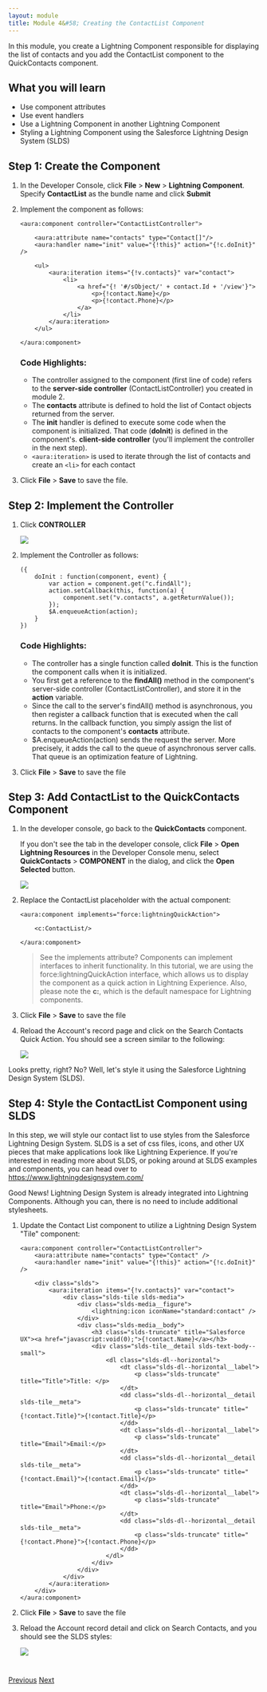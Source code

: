 ```yaml
---
layout: module
title: Module 4&#58; Creating the ContactList Component
---
```


In this module, you create a Lightning Component responsible for displaying the list of contacts and you add the ContactList component to the QuickContacts component.

## What you will learn
- Use component attributes
- Use event handlers
- Use a Lightning Component in another Lightning Component
- Styling a Lightning Component using the Salesforce Lightning Design System (SLDS)


## Step 1: Create the Component

1. In the Developer Console, click **File** > **New** > **Lightning Component**. Specify **ContactList** as the bundle name and click **Submit**

2. Implement the component as follows:

    ```
    <aura:component controller="ContactListController">

        <aura:attribute name="contacts" type="Contact[]"/>
        <aura:handler name="init" value="{!this}" action="{!c.doInit}" />

        <ul>
            <aura:iteration items="{!v.contacts}" var="contact">
                <li>
                    <a href="{! '#/sObject/' + contact.Id + '/view'}">
                        <p>{!contact.Name}</p>
                        <p>{!contact.Phone}</p>
                    </a>
                </li>
            </aura:iteration>
        </ul>

    </aura:component>
    ```

    ### Code Highlights:
    - The controller assigned to the component (first line of code) refers to the **server-side controller** (ContactListController) you created in module 2.
    - The **contacts** attribute is defined to hold the list of Contact objects returned from the server.
    - The **init** handler is defined to execute some code when the component is initialized. That code (**doInit**) is defined in the component's.
**client-side controller** (you'll implement the controller in the next step).
    - ```<aura:iteration>``` is used to iterate through the list of contacts and create an ```<li>``` for each contact


1. Click **File** > **Save** to save the file.


## Step 2: Implement the Controller

1. Click **CONTROLLER**

    ![](images/component-controller.jpg)

1. Implement the Controller as follows:

    ```
    ({
        doInit : function(component, event) {
            var action = component.get("c.findAll");
            action.setCallback(this, function(a) {
                component.set("v.contacts", a.getReturnValue());
            });
            $A.enqueueAction(action);
        }
    })
    ```

    ### Code Highlights:
    - The controller has a single function called **doInit**. This is the function the component calls when it is initialized.
    - You first get a reference to the **findAll()** method in the component's server-side controller (ContactListController), and store it in the **action** variable.
    - Since the call to the server's findAll() method is asynchronous, you then register a callback function that is executed when the call returns. In the callback function, you simply assign the list of contacts to the component's **contacts** attribute.
    - $A.enqueueAction(action) sends the request the server. More precisely, it adds the call to the queue of asynchronous server calls. That queue is an optimization feature of Lightning.

1. Click **File** > **Save** to save the file


## Step 3: Add ContactList to the QuickContacts Component

1. In the developer console, go back to the **QuickContacts** component.

    If you don't see the tab in the developer console, click **File** > **Open Lightning Resources** in the Developer Console menu, select **QuickContacts** > **COMPONENT** in the dialog, and click the **Open Selected** button.

    ![](images/lightning-resources.jpg)


1. Replace the ContactList placeholder with the actual component:

    ```
    <aura:component implements="force:lightningQuickAction">

        <c:ContactList/>

    </aura:component>
    ```

    > See the implements attribute?  Components can implement interfaces to inherit functionality.  In this tutorial, we are using the force:lightningQuickAction interface, which allows us to display the component as a quick action in Lightning Experience.  Also, please note the **c:**, which is the default namespace for Lightning components.

1. Click **File** > **Save** to save the file

1. Reload the Account's record page and click on the Search Contacts Quick Action.  You should see a screen similar to the following:

    ![](images/search_contacts_nostyle.png)

Looks pretty, right?  No?  Well, let's style it using the Salesforce Lightning Design System (SLDS).

## Step 4: Style the ContactList Component using SLDS

In this step, we will style our contact list to use styles from the Salesforce Lightning Design System. SLDS is a set of css files, icons, and other UX pieces that make applications look like Lightning Experience.  If you're interested in reading more about SLDS, or poking around at SLDS examples and components, you can head over to <a href="https://www.lightningdesignsystem.com/">https://www.lightningdesignsystem.com/</a>

Good News!  Lightning Design System is already integrated into Lightning Components.  Although you can, there is no need to include additional stylesheets.

1. Update the Contact List component to utilize a Lightning Design System "Tile" component:

    ```
    <aura:component controller="ContactListController">
        <aura:attribute name="contacts" type="Contact" />
        <aura:handler name="init" value="{!this}" action="{!c.doInit}" />

        <div class="slds">
            <aura:iteration items="{!v.contacts}" var="contact">
                <div class="slds-tile slds-media">
                    <div class="slds-media__figure">
                        <lightning:icon iconName="standard:contact" />
                    </div>
                    <div class="slds-media__body">
                        <h3 class="slds-truncate" title="Salesforce UX"><a href="javascript:void(0);">{!contact.Name}</a></h3>
                        <div class="slds-tile__detail slds-text-body--small">
                            <dl class="slds-dl--horizontal">
                                <dt class="slds-dl--horizontal__label">
                                    <p class="slds-truncate" title="Title">Title: </p>
                                </dt>
                                <dd class="slds-dl--horizontal__detail slds-tile__meta">
                                    <p class="slds-truncate" title="{!contact.Title}">{!contact.Title}</p>
                                </dd>
                                <dt class="slds-dl--horizontal__label">
                                    <p class="slds-truncate" title="Email">Email:</p>
                                </dt>
                                <dd class="slds-dl--horizontal__detail slds-tile__meta">
                                    <p class="slds-truncate" title="{!contact.Email}">{!contact.Email}</p>
                                </dd>
                                <dt class="slds-dl--horizontal__label">
                                    <p class="slds-truncate" title="Email">Phone:</p>
                                </dt>
                                <dd class="slds-dl--horizontal__detail slds-tile__meta">
                                    <p class="slds-truncate" title="{!contact.Phone}">{!contact.Phone}</p>
                                </dd>
                            </dl>
                        </div>
                    </div>
                </div>
            </aura:iteration>
        </div>
    </aura:component>
    ```

2. Click **File** > **Save** to save the file

3. Reload the Account record detail and click on Search Contacts, and you should see the SLDS styles:

    ![](images/search_contacts_styled.png)



<div class="row" style="margin-top:40px;">
<div class="col-sm-12">
<a href="create-lightning-application.html" class="btn btn-default"><i class="glyphicon glyphicon-chevron-left"></i> Previous</a>
<a href="create-searchbar-component.html" class="btn btn-default pull-right">Next <i class="glyphicon glyphicon-chevron-right"></i></a>
</div>
</div>
